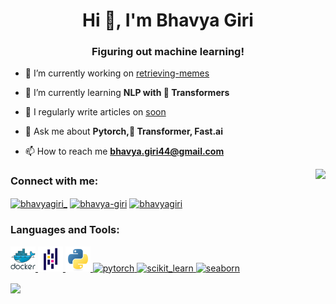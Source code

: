 <h1 align="center">Hi 👋, I'm Bhavya Giri</h1>
<h3 align="center">Figuring out machine learning!</h3>

- 🔭 I’m currently working on [retrieving-memes](https://github.com/bhavya-giri/retrieving-memes)

- 🌱 I’m currently learning **NLP with 🤗 Transformers**

- 📝 I regularly write articles on [soon](soon)

- 💬 Ask me about **Pytorch,🤗 Transformer, Fast.ai**

- 📫 How to reach me **bhavya.giri44@gmail.com**

<img align="right" src="https://media1.giphy.com/media/13HgwGsXF0aiGY/giphy.gif" />

<h3 align="left">Connect with me:</h3>
<p align="left">
<a href="https://twitter.com/bhavyagiri_" target="blank"><img align="center" src="https://raw.githubusercontent.com/rahuldkjain/github-profile-readme-generator/master/src/images/icons/Social/twitter.svg" alt="bhavyagiri_" height="30" width="40" /></a>
<a href="https://linkedin.com/in/bhavya-giri" target="blank"><img align="center" src="https://raw.githubusercontent.com/rahuldkjain/github-profile-readme-generator/master/src/images/icons/Social/linked-in-alt.svg" alt="bhavya-giri" height="30" width="40" /></a>
<a href="https://kaggle.com/bhavyagiri" target="blank"><img align="center" src="https://raw.githubusercontent.com/rahuldkjain/github-profile-readme-generator/master/src/images/icons/Social/kaggle.svg" alt="bhavyagiri" height="30" width="40" /></a>
</p>

<h3 align="left">Languages and Tools:</h3>
<p align="left"> <a href="https://www.docker.com/" target="_blank" rel="noreferrer"> <img src="https://raw.githubusercontent.com/devicons/devicon/master/icons/docker/docker-original-wordmark.svg" alt="docker" width="40" height="40"/> </a> <a href="https://pandas.pydata.org/" target="_blank" rel="noreferrer"> <img src="https://raw.githubusercontent.com/devicons/devicon/2ae2a900d2f041da66e950e4d48052658d850630/icons/pandas/pandas-original.svg" alt="pandas" width="40" height="40"/> </a> <a href="https://www.python.org" target="_blank" rel="noreferrer"> <img src="https://raw.githubusercontent.com/devicons/devicon/master/icons/python/python-original.svg" alt="python" width="40" height="40"/> </a> <a href="https://pytorch.org/" target="_blank" rel="noreferrer"> <img src="https://www.vectorlogo.zone/logos/pytorch/pytorch-icon.svg" alt="pytorch" width="40" height="40"/> </a> <a href="https://scikit-learn.org/" target="_blank" rel="noreferrer"> <img src="https://upload.wikimedia.org/wikipedia/commons/0/05/Scikit_learn_logo_small.svg" alt="scikit_learn" width="40" height="40"/> </a> <a href="https://seaborn.pydata.org/" target="_blank" rel="noreferrer"> <img src="https://seaborn.pydata.org/_images/logo-mark-lightbg.svg" alt="seaborn" width="40" height="40"/> </a> </p>

<img align="center" src="https://github-readme-stats.vercel.app/api/top-langs/?username=bhavya-giri&layout=compact&theme=radical" />



